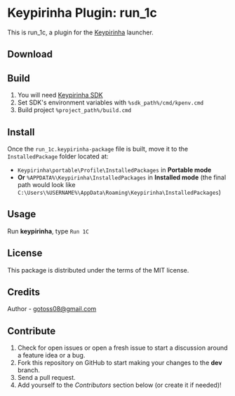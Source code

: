 # Keypirinha Plugin: run_1c

This is run_1c, a plugin for the
[Keypirinha](http://keypirinha.com) launcher.


## Download


## Build

1. You will need [Keypirinha SDK](https://github.com/Keypirinha/SDK)
2. Set SDK's environment variables with `%sdk_path%/cmd/kpenv.cmd`
3. Build project `%project_path%/build.cmd`


## Install

Once the `run_1c.keypirinha-package` file is built,
move it to the `InstalledPackage` folder located at:

* `Keypirinha\portable\Profile\InstalledPackages` in **Portable mode**
* **Or** `%APPDATA%\Keypirinha\InstalledPackages` in **Installed mode** (the
  final path would look like
  `C:\Users\%USERNAME%\AppData\Roaming\Keypirinha\InstalledPackages`)


## Usage

Run **keypirinha**, type `Run 1C`


## License

This package is distributed under the terms of the MIT license.


## Credits

Author - gotoss08@gmail.com


## Contribute

1. Check for open issues or open a fresh issue to start a discussion around a
   feature idea or a bug.
2. Fork this repository on GitHub to start making your changes to the **dev**
   branch.
3. Send a pull request.
4. Add yourself to the *Contributors* section below (or create it if needed)!
